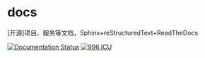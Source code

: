 # docs
[开源]项目、服务等文档，Sphinx+reStructuredText+ReadTheDocs

[![Documentation Status](https://readthedocs.org/projects/saintic-docs/badge/?version=latest)](https://saintic-docs.readthedocs.io/?badge=latest) [![996.ICU](https://img.shields.io/badge/link-996.icu-red.svg)](https://996.icu)

